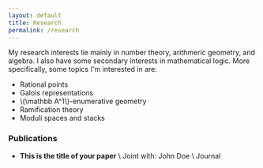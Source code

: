 ```yaml
---
layout: default
title: Research
permalink: /research
---
```

My research interests lie mainly in number theory, arithmeric geometry, and algebra. I also have some secondary interests in mathematical logic. More specifically, some topics I'm interested in are:

- Rational points
- Galois representations
- \\(\mathbb A^1\\)-enumerative geometry
- Ramification theory
- Moduli spaces and stacks 


### Publications
- **This is the title of your paper** \\
Joint with: John Doe  \\
Journal